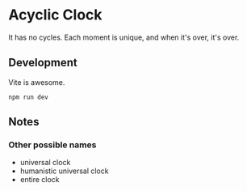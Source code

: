 # Acyclic Clock

It has no cycles. Each moment is unique, and when it's over, it's over.

## Development

Vite is awesome.

```
npm run dev
```

## Notes

### Other possible names

- universal clock
- humanistic universal clock
- entire clock
